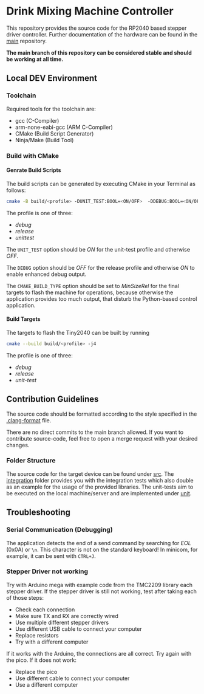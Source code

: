 # Drink Mixing Machine Controller

This repository provides the source code for the RP2040 based stepper driver controller.
Further documentation of the hardware can be found in
the [main](https://git.uni-due.de/embedded-systems/student-projects/ss23-drink-mixing-machine/main) repository.

**The main branch of this repository can be considered stable and should be working at all time.**

## Local DEV Environment

### Toolchain

Required tools for the toolchain are:

- gcc (C-Compiler)
- arm-none-eabi-gcc (ARM C-Compiler)
- CMake (Build Script Generator)
- Ninja/Make (Build Tool)

### Build with CMake

#### Genrate Build Scripts

The build scripts can be generated by executing CMake in your Terminal as follows:

```bash
cmake -B build/<profile> -DUNIT_TEST:BOOL=<ON/OFF>  -DDEBUG:BOOL=<ON/OFF> -DCMAKE_BUILD_TYPE=<Debug/MinSizeRel>
```

The profile is one of three:

- _debug_
- _release_
- _unittest_

The `UNIT_TEST` option should be _ON_ for the unit-test profile and otherwise _OFF_.

The `DEBUG` option should be _OFF_ for the release profile and otherwise _ON_ to enable enhanced debug output.

The `CMAKE_BUILD_TYPE` option should be set to _MinSizeRel_ for the final targets to flash the machine for operations,
because otherwise the application provides too much output, that disturb the Python-based control application.

#### Build Targets

The targets to flash the Tiny2040 can be built by running

```bash
cmake --build build/<profile> -j4
```

The profile is one of three:

- _debug_
- _release_
- _unit-test_

## Contribution Guidelines

The source code should be formatted according to the style specified in the [.clang-format](.clang-format) file.

There are no direct commits to the main branch allowed.
If you want to contribute source-code, feel free to open a merge request with your desired changes.

### Folder Structure

The source code for the target device can be found under [src](src).
The [integration](test/integration) folder provides you with the integration tests which also double as an example for
the usage of the provided libraries.
The unit-tests aim to be executed on the local machine/server and are implemented under [unit](test/unit).

## Troubleshooting

### Serial Communication (Debugging)

The application detects the end of a send command by searching for _EOL_ (0x0A) or `\n`.
This character is not on the standard keyboard!
In minicom, for example, it can be sent with `CTRL+J`.

### Stepper Driver not working

Try with Arduino mega with example code from the TMC2209 library each stepper driver.
If the stepper driver is still not working, test after taking each of those steps:

- Check each connection
- Make sure TX and RX are correctly wired
- Use multiple different stepper drivers
- Use different USB cable to connect your computer
- Replace resistors
- Try with a different computer

If it works with the Arduino, the connections are all correct.
Try again with the pico.
If it does not work:

- Replace the pico
- Use different cable to connect your computer
- Use a different computer
